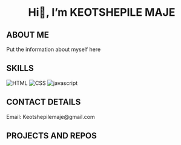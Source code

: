 <h1 align='center'>Hi👋, I’m KEOTSHEPILE MAJE</h1>
<h2>ABOUT ME</h2>
<div>
  Put the information about myself here
</div>
<h2>SKILLS</h2>
<div>
  <img src="https://img.icons8.com/color/48/000000/html-5--v1.png" title='HTML'/>
  <img src="https://img.icons8.com/color/48/000000/css3.png" title='CSS'/>
  <img src="https://img.icons8.com/color/48/000000/javascript--v1.png" title='javascript'/>
</div>
<h2>CONTACT DETAILS</h2>
<div>Email: Keotshepilemaje@gmail.com</div>

<h2>PROJECTS AND REPOS</h2>

